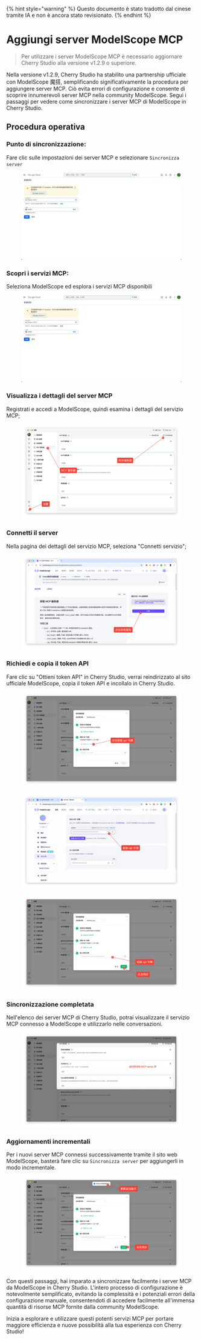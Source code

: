 
{% hint style="warning" %}
Questo documento è stato tradotto dal cinese tramite IA e non è ancora stato revisionato.
{% endhint %}

# Aggiungi server ModelScope MCP

> Per utilizzare i server ModelScope MCP è necessario aggiornare Cherry Studio alla versione v1.2.9 o superiore.

Nella versione v1.2.9, Cherry Studio ha stabilito una partnership ufficiale con ModelScope 魔搭, semplificando significativamente la procedura per aggiungere server MCP. Ciò evita errori di configurazione e consente di scoprire innumerevoli server MCP nella community ModelScope. Segui i passaggi per vedere come sincronizzare i server MCP di ModelScope in Cherry Studio.

## Procedura operativa

### Punto di sincronizzazione:
Fare clic sulle impostazioni dei server MCP e selezionare `Sincronizza server`

<figure><img src="../../.gitbook/assets/image.png" alt=""><figcaption></figcaption></figure>

### Scopri i servizi MCP:
Seleziona ModelScope ed esplora i servizi MCP disponibili

<figure><img src="../../.gitbook/assets/image (1).png" alt=""><figcaption></figcaption></figure>

### Visualizza i dettagli del server MCP
Registrati e accedi a ModelScope, quindi esamina i dettagli del servizio MCP;

<figure><img src="../../.gitbook/assets/image (2).png" alt=""><figcaption></figcaption></figure>

### Connetti il server
Nella pagina dei dettagli del servizio MCP, seleziona "Connetti servizio";

<figure><img src="../../.gitbook/assets/image (3).png" alt=""><figcaption></figcaption></figure>

### Richiedi e copia il token API
Fare clic su "Ottieni token API" in Cherry Studio, verrai reindirizzato al sito ufficiale ModelScope, copia il token API e incollalo in Cherry Studio.

<figure><img src="../../.gitbook/assets/image (4).png" alt=""><figcaption></figcaption></figure>

<figure><img src="../../.gitbook/assets/image (5).png" alt=""><figcaption></figcaption></figure>

<figure><img src="../../.gitbook/assets/image (6).png" alt=""><figcaption></figcaption></figure>

### Sincronizzazione completata
Nell'elenco dei server MCP di Cherry Studio, potrai visualizzare il servizio MCP connesso a ModelScope e utilizzarlo nelle conversazioni.

<figure><img src="../../.gitbook/assets/image (7).png" alt=""><figcaption></figcaption></figure>

### Aggiornamenti incrementali
Per i nuovi server MCP connessi successivamente tramite il sito web ModelScope, basterà fare clic su `Sincronizza server` per aggiungerli in modo incrementale.

<figure><img src="../../.gitbook/assets/image (148).png" alt=""><figcaption></figcaption></figure>

Con questi passaggi, hai imparato a sincronizzare facilmente i server MCP da ModelScope in Cherry Studio. L'intero processo di configurazione è notevolmente semplificato, evitando la complessità e i potenziali errori della configurazione manuale, consentendoti di accedere facilmente all'immensa quantità di risorse MCP fornite dalla community ModelScope.

Inizia a esplorare e utilizzare questi potenti servizi MCP per portare maggiore efficienza e nuove possibilità alla tua esperienza con Cherry Studio!
